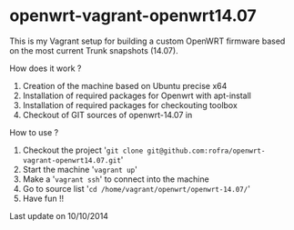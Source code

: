 openwrt-vagrant-openwrt14.07
============================

This is my Vagrant setup for building a custom OpenWRT firmware based on the most current Trunk snapshots (14.07).

How does it work ?

 1. Creation of the machine based on Ubuntu precise x64
 1. Installation of required packages for Openwrt with apt-install
 1. Installation of required packages for checkouting toolbox
 1. Checkout of GIT sources of openwrt-14.07 in

How to use ?

1. Checkout the project '`git clone git@github.com:rofra/openwrt-vagrant-openwrt14.07.git`'
1. Start the machine '`vagrant up`'
1. Make a '`vagrant ssh`' to connect into the machine
1. Go to source list '`cd /home/vagrant/openwrt/openwrt-14.07/`'
1. Have fun !!

Last update on 10/10/2014 
